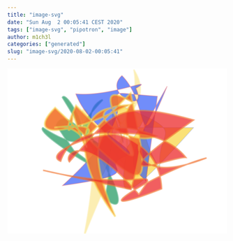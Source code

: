 ```yaml
---
title: "image-svg"
date: "Sun Aug  2 00:05:41 CEST 2020"
tags: ["image-svg", "pipotron", "image"]
author: m1ch3l
categories: ["generated"]
slug: "image-svg/2020-08-02-00:05:41"
---
```


![](image.svg)
